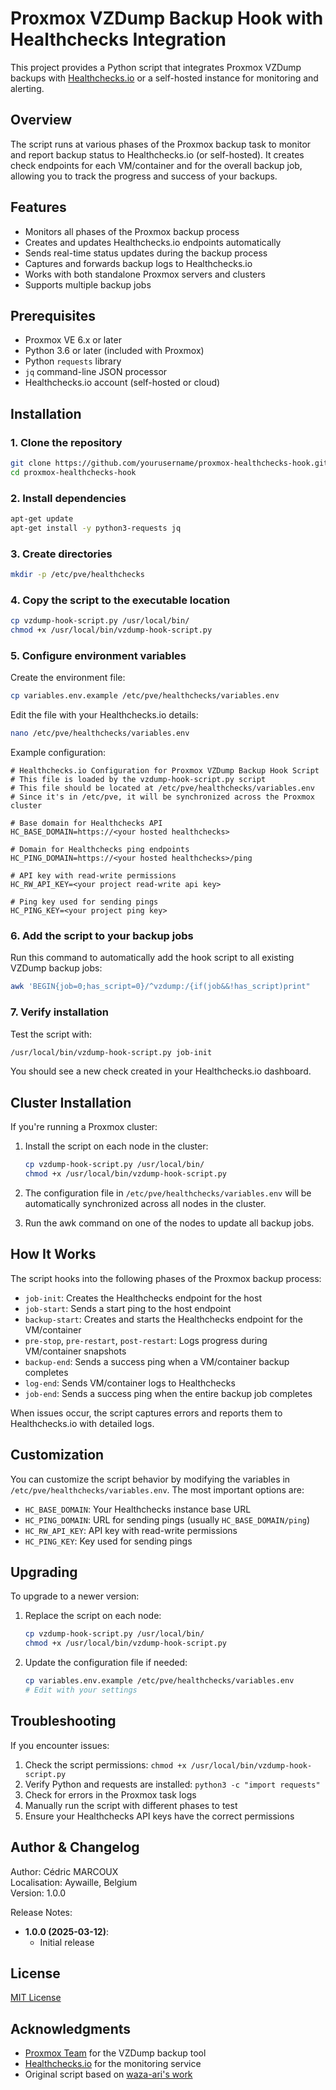 # Proxmox VZDump Backup Hook with Healthchecks Integration

This project provides a Python script that integrates Proxmox VZDump backups with [Healthchecks.io](https://healthchecks.io) or a self-hosted instance for monitoring and alerting.

## Overview

The script runs at various phases of the Proxmox backup task to monitor and report backup status to Healthchecks.io (or self-hosted). It creates check endpoints for each VM/container and for the overall backup job, allowing you to track the progress and success of your backups.

## Features

- Monitors all phases of the Proxmox backup process
- Creates and updates Healthchecks.io endpoints automatically
- Sends real-time status updates during the backup process
- Captures and forwards backup logs to Healthchecks.io
- Works with both standalone Proxmox servers and clusters
- Supports multiple backup jobs

## Prerequisites

- Proxmox VE 6.x or later
- Python 3.6 or later (included with Proxmox)
- Python `requests` library
- `jq` command-line JSON processor
- Healthchecks.io account (self-hosted or cloud)

## Installation

### 1. Clone the repository

```bash
git clone https://github.com/yourusername/proxmox-healthchecks-hook.git
cd proxmox-healthchecks-hook
```

### 2. Install dependencies

```bash
apt-get update
apt-get install -y python3-requests jq
```

### 3. Create directories

```bash
mkdir -p /etc/pve/healthchecks
```

### 4. Copy the script to the executable location

```bash
cp vzdump-hook-script.py /usr/local/bin/
chmod +x /usr/local/bin/vzdump-hook-script.py
```

### 5. Configure environment variables

Create the environment file:

```bash
cp variables.env.example /etc/pve/healthchecks/variables.env
```

Edit the file with your Healthchecks.io details:

```bash
nano /etc/pve/healthchecks/variables.env
```

Example configuration:

```
# Healthchecks.io Configuration for Proxmox VZDump Backup Hook Script
# This file is loaded by the vzdump-hook-script.py script
# This file should be located at /etc/pve/healthchecks/variables.env
# Since it's in /etc/pve, it will be synchronized across the Proxmox cluster

# Base domain for Healthchecks API
HC_BASE_DOMAIN=https://<your hosted healthchecks>

# Domain for Healthchecks ping endpoints
HC_PING_DOMAIN=https://<your hosted healthchecks>/ping

# API key with read-write permissions
HC_RW_API_KEY=<your project read-write api key>

# Ping key used for sending pings
HC_PING_KEY=<your project ping key>
```

### 6. Add the script to your backup jobs

Run this command to automatically add the hook script to all existing VZDump backup jobs:

```bash
awk 'BEGIN{job=0;has_script=0}/^vzdump:/{if(job&&!has_script)print"        script /usr/local/bin/vzdump-hook-script.py";job=1;has_script=0;print;next}/script \/usr\/local\/bin\/vzdump-hook-script.py/{has_script=1;print;next}/^[a-zA-Z]/{if(job&&$0!~/^[[:space:]]/) {if(!has_script)print"        script /usr/local/bin/vzdump-hook-script.py";job=0;has_script=0}print;next}{print}END{if(job&&!has_script)print"        script /usr/local/bin/vzdump-hook-script.py"}' /etc/pve/jobs.cfg > /tmp/jobs.cfg.new && sudo cp /tmp/jobs.cfg.new /etc/pve/jobs.cfg
```

### 7. Verify installation

Test the script with:

```bash
/usr/local/bin/vzdump-hook-script.py job-init
```

You should see a new check created in your Healthchecks.io dashboard.

## Cluster Installation

If you're running a Proxmox cluster:

1. Install the script on each node in the cluster:
   ```bash
   cp vzdump-hook-script.py /usr/local/bin/
   chmod +x /usr/local/bin/vzdump-hook-script.py
   ```

2. The configuration file in `/etc/pve/healthchecks/variables.env` will be automatically synchronized across all nodes in the cluster.

3. Run the awk command on one of the nodes to update all backup jobs.

## How It Works

The script hooks into the following phases of the Proxmox backup process:

- `job-init`: Creates the Healthchecks endpoint for the host
- `job-start`: Sends a start ping to the host endpoint
- `backup-start`: Creates and starts the Healthchecks endpoint for the VM/container
- `pre-stop`, `pre-restart`, `post-restart`: Logs progress during VM/container snapshots
- `backup-end`: Sends a success ping when a VM/container backup completes
- `log-end`: Sends VM/container logs to Healthchecks
- `job-end`: Sends a success ping when the entire backup job completes

When issues occur, the script captures errors and reports them to Healthchecks.io with detailed logs.

## Customization

You can customize the script behavior by modifying the variables in `/etc/pve/healthchecks/variables.env`. The most important options are:

- `HC_BASE_DOMAIN`: Your Healthchecks instance base URL
- `HC_PING_DOMAIN`: URL for sending pings (usually `HC_BASE_DOMAIN/ping`)
- `HC_RW_API_KEY`: API key with read-write permissions
- `HC_PING_KEY`: Key used for sending pings

## Upgrading

To upgrade to a newer version:

1. Replace the script on each node:
   ```bash
   cp vzdump-hook-script.py /usr/local/bin/
   chmod +x /usr/local/bin/vzdump-hook-script.py
   ```

2. Update the configuration file if needed:
   ```bash
   cp variables.env.example /etc/pve/healthchecks/variables.env
   # Edit with your settings
   ```

## Troubleshooting

If you encounter issues:

1. Check the script permissions: `chmod +x /usr/local/bin/vzdump-hook-script.py`
2. Verify Python and requests are installed: `python3 -c "import requests"`
3. Check for errors in the Proxmox task logs
4. Manually run the script with different phases to test
5. Ensure your Healthchecks API keys have the correct permissions

## Author & Changelog

Author: Cédric MARCOUX  
Localisation: Aywaille, Belgium  
Version: 1.0.0

Release Notes:
- **1.0.0 (2025-03-12)**:
  - Initial release

## License

[MIT License](LICENSE)

## Acknowledgments

- [Proxmox Team](https://www.proxmox.com/) for the VZDump backup tool
- [Healthchecks.io](https://healthchecks.io) for the monitoring service
- Original script based on [waza-ari's work](https://gist.github.com/waza-ari/8fb8375ec5770a50486abeb2a7bb9c52)